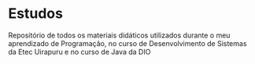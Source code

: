 # Estudos
Repositório de todos os materiais didáticos utilizados durante o meu aprendizado de Programação, no curso de Desenvolvimento de Sistemas da Etec Uirapuru e no curso de Java da DIO

